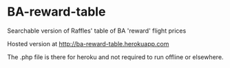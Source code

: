 # BA-reward-table
Searchable version of Raffles' table of BA 'reward' flight prices

Hosted version at http://ba-reward-table.herokuapp.com

The .php file is there for heroku and not required to run offline or elsewhere.
